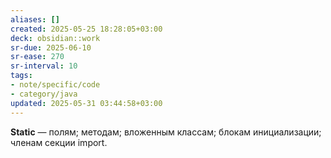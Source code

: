 ```yaml
---
aliases: []
created: 2025-05-25 18:28:05+03:00
deck: obsidian::work
sr-due: 2025-06-10
sr-ease: 270
sr-interval: 10
tags:
- note/specific/code
- category/java
updated: 2025-05-31 03:44:58+03:00
---
```


**Static**
—
полям;
методам;
вложенным классам;
блокам инициализации;
членам секции import.